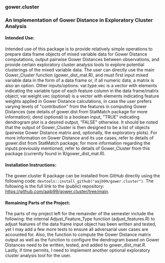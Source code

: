 ### gower.cluster

### An Implementation of Gower Distance in Exploratory Cluster Analysis

#### Intended Use: 
Intended use of this package is to provide relatively simple operations to prepare data frame objects of mixed variable data for Gower Distance computations, output pairwise Gower Distances between observations, and provide certain exploratory cluster analysis tools to explore potential clusterings of the mixed variable data. The user can directly use the main Gower_Cluster function (gower_dist_mat.R), and must first input mixed variable data in the form of a data frame or, if all numeric data, a matrix is also an option. Other inputs/options: var.type.vec is a vector with elements indicating the variable type of each feature column in the data frame/matrix object; var.weight.vec (optional) is a vector with elements indicating feature weights applied in Gower Distance calculations, in case the user prefers varying levels of "contribution" from the features in computing Gower Distances (see details of gower.dist from StatMatch package for more information); dend (optional) is a boolean input, "TRUE" indicating dendrogram plot is a desired output, "FALSE" otherwise. It should be noted that the output of Gower_Cluster is then designed to be a list of objects (pairwise Gower Distance matrix and, optionally, the exploratory plots). For more information on Gower Distance and its use cases, refer to details of gower.dist from StatMatch package; for more information regarding the inputs previously mentioned, refer to details of Gower_Cluster from this package (currently found in R/gower_dist_mat.R).

#### Installation Instructions: 
The gower.cluster R package can be installed from GitHub directly using the following code: `devtools::install_github("aajb99/gower.cluster")`. The following is the full link to the (public) repository: https://github.com/aajb99/gower.cluster/tree/main. 

#### Remaining Parts of the Project:
The parts of my project left for the remainder of the semester include the following: the internal Adjust_Feature_Type function (adjust_features.R) to adjust features of the data frame input object has been written and tested, yet I may add a few more tests to ensure all adversarial user cases are accounted for. Also, the function to compute the Gower Distance matrix output as well as the function to configure the dendrogram based on Gower Distances need to be written, tested, and added to gower_dist_mat.R. Lastly, if time permits, I need to implement another optional exploratory cluster analysis tool for the user.






